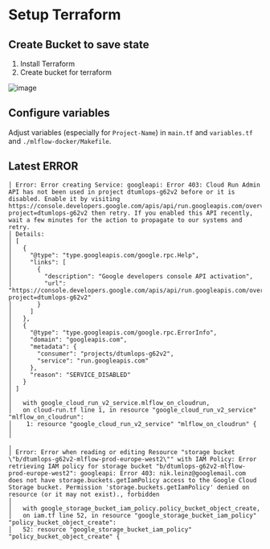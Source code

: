 # Setup Terraform 

## Create Bucket to save state
1. Install Terraform 
2. Create bucket for terraform 


![image](https://dlabs.ai/wp-content/uploads/2023/08/unnamed-13.png)

## Configure variables
Adjust variables (especially for `Project-Name`) in `main.tf` and `variables.tf` and `./mlflow-docker/Makefile`.

## Latest ERROR

```text
│ Error: Error creating Service: googleapi: Error 403: Cloud Run Admin API has not been used in project dtumlops-g62v2 before or it is disabled. Enable it by visiting https://console.developers.google.com/apis/api/run.googleapis.com/overview?project=dtumlops-g62v2 then retry. If you enabled this API recently, wait a few minutes for the action to propagate to our systems and retry.
│ Details:
│ [
│   {
│     "@type": "type.googleapis.com/google.rpc.Help",
│     "links": [
│       {
│         "description": "Google developers console API activation",
│         "url": "https://console.developers.google.com/apis/api/run.googleapis.com/overview?project=dtumlops-g62v2"
│       }
│     ]
│   },
│   {
│     "@type": "type.googleapis.com/google.rpc.ErrorInfo",
│     "domain": "googleapis.com",
│     "metadata": {
│       "consumer": "projects/dtumlops-g62v2",
│       "service": "run.googleapis.com"
│     },
│     "reason": "SERVICE_DISABLED"
│   }
│ ]
│ 
│   with google_cloud_run_v2_service.mlflow_on_cloudrun,
│   on cloud-run.tf line 1, in resource "google_cloud_run_v2_service" "mlflow_on_cloudrun":
│    1: resource "google_cloud_run_v2_service" "mlflow_on_cloudrun" {
│ 
╵
╷
│ Error: Error when reading or editing Resource "storage bucket \"b/dtumlops-g62v2-mlflow-prod-europe-west2\"" with IAM Policy: Error retrieving IAM policy for storage bucket "b/dtumlops-g62v2-mlflow-prod-europe-west2": googleapi: Error 403: nik.leinz@googlemail.com does not have storage.buckets.getIamPolicy access to the Google Cloud Storage bucket. Permission 'storage.buckets.getIamPolicy' denied on resource (or it may not exist)., forbidden
│ 
│   with google_storage_bucket_iam_policy.policy_bucket_object_create,
│   on iam.tf line 52, in resource "google_storage_bucket_iam_policy" "policy_bucket_object_create":
│   52: resource "google_storage_bucket_iam_policy" "policy_bucket_object_create" {
```